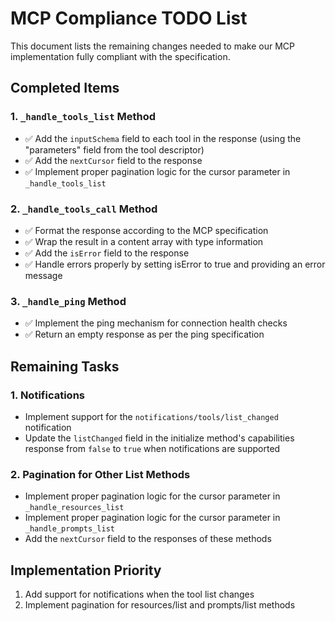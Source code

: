 # MCP Compliance TODO List

This document lists the remaining changes needed to make our MCP implementation fully compliant with the specification.

## Completed Items

### 1. `_handle_tools_list` Method
- ✅ Add the `inputSchema` field to each tool in the response (using the "parameters" field from the tool descriptor)
- ✅ Add the `nextCursor` field to the response
- ✅ Implement proper pagination logic for the cursor parameter in `_handle_tools_list`

### 2. `_handle_tools_call` Method
- ✅ Format the response according to the MCP specification
- ✅ Wrap the result in a content array with type information
- ✅ Add the `isError` field to the response
- ✅ Handle errors properly by setting isError to true and providing an error message

### 3. `_handle_ping` Method
- ✅ Implement the ping mechanism for connection health checks
- ✅ Return an empty response as per the ping specification

## Remaining Tasks

### 1. Notifications
- Implement support for the `notifications/tools/list_changed` notification
- Update the `listChanged` field in the initialize method's capabilities response from `false` to `true` when notifications are supported

### 2. Pagination for Other List Methods
- Implement proper pagination logic for the cursor parameter in `_handle_resources_list`
- Implement proper pagination logic for the cursor parameter in `_handle_prompts_list`
- Add the `nextCursor` field to the responses of these methods

## Implementation Priority
1. Add support for notifications when the tool list changes
2. Implement pagination for resources/list and prompts/list methods
